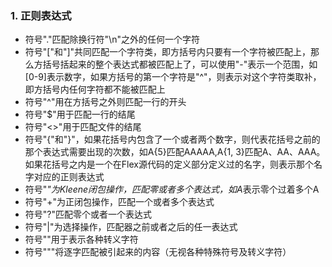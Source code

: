 ### 1. 正则表达式

* 符号"."匹配除换行符"\n"之外的任何一个字符
* 符号"["和"]"共同匹配一个字符类，即方括号内只要有一个字符被匹配上，那么方括号括起来的整个表达式都被匹配上了，可以使用"-"表示一个范围，如[0-9]表示数字，如果方括号的第一个字符是"^"，则表示对这个字符类取补，即方括号内任何字符都不能被匹配上
* 符号"^"用在方括号之外则匹配一行的开头
* 符号"$"用于匹配一行的结尾
* 符号"<<EOF>>"用于匹配文件的结尾
* 符号"{"和"}"，如果花括号内包含了一个或者两个数字，则代表花括号之前的那个表达式需要出现的次数，如A{5}匹配AAAAA,A{1, 3}匹配A、AA、AAA。如果花括号之内是一个在Flex源代码的定义部分定义过的名字，则表示那个名字对应的正则表达式
* 符号"*"为Kleene闭包操作，匹配零或者多个表达式，如A*表示零个过着多个A
* 符号"+"为正闭包操作，匹配一个或者多个表达式
* 符号"?"匹配零个或者一个表达式
* 符号"|"为选择操作，匹配器之前或者之后的任一表达式
* 符号"\"用于表示各种转义字符
* 符号"""将逐字匹配被引起来的内容（无视各种特殊符号及转义字符）

